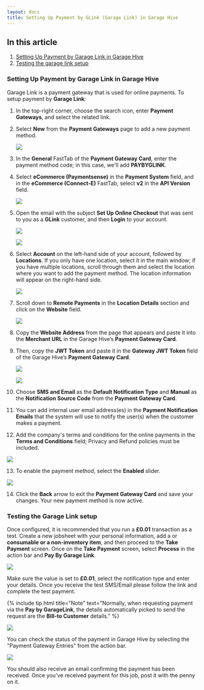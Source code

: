 ```yaml
---
layout: docs
title: Setting Up Payment by GLink (Garage Link) in Garage Hive
---
```


## In this article
1. [Setting Up Payment by Garage Link in Garage Hive](#setting-up-payment-by-garage-link-in-garage-hive)
2. [Testing the garage link setup](#testing-the-garage-link-setup)


### Setting Up Payment by Garage Link in Garage Hive
Garage Link is a payment gateway that is used for online payments. To setup payment by **Garage Link**:
1. In the top-right corner, choose the search icon, enter **Payment Gateways**, and select the related link.
2. Select **New** from the **Payment Gateways** page to add a new payment method.

   ![](media/garagehive-payment-gateways1.gif)

3. In the **General** FastTab of the **Payment Gateway Card**, enter the payment method code; in this case, we'll add **PAYBYGLINK**. 
4. Select **eCommerce (Paymentsense)** in the **Payment System** field, and in the **eCommerce (Connect-E)** FastTab, select **v2** in the **API Version** field.
   
   ![](media/garagehive-payment-gateways2.gif)

5. Open the email with the subject **Set Up Online Checkout** that was sent to you as a **GLink** customer, and then **Login** to your account. 

   ![](media/garagehive-payment-gateways3.png)

   ![](media/garagehive-payment-gateways4.png)

6. Select **Account** on the left-hand side of your account, followed by **Locations**. If you only have one location, select it in the main window; if you have multiple locations, scroll through them and select the location where you want to add the payment method. The location information will appear on the right-hand side.

   ![](media/garagehive-payment-gateways5.png)

7. Scroll down to **Remote Payments** in the **Location Details** section and click on the **Website** field.

   ![](media/garagehive-payment-gateways6.png)

8. Copy the **Website Address** from the page that appears and paste it into the **Merchant URL** in the Garage Hive’s **Payment Gateway Card**.
9.  Then, copy the **JWT Token** and paste it in the **Gateway JWT Token** field of the Garage Hive’s **Payment Gateway Card**.

     ![](media/garagehive-payment-gateways7.png)

     ![](media/garagehive-payment-gateways8.png)

10. Choose **SMS and Email** as the **Default Notification Type** and **Manual** as the **Notification Source Code** from the **Payment Gateway Card**.
11. You can add internal user email address(es) in the **Payment Notification Emails** that the system will use to notify the user(s) when the customer makes a payment.
12. Add the company's terms and conditions for the online payments in the **Terms and Conditions** field; Privacy and Refund policies must be included.

   ![](media/garagehive-payment-gateways9.png)

13. To enable the payment method, select the **Enabled** slider. 

   ![](media/garagehive-payment-gateways10.png)

14. Click the **Back** arrow to exit the **Payment Gateway Card** and save your changes. Your new payment method is now active.


### Testing the Garage Link setup
Once configured, it is recommended that you run a **£0.01** transaction as a test. Create a new jobsheet with your personal information, add a  or **consumable or a non-inventory item**, and then proceed to the **Take Payment** screen. Once on the **Take Payment** screen, select **Process** in the action bar and **Pay By Garage Link**.

![](media/paybygaragelink-takepayment.jpg)

Make sure the value is set to **£0.01**, select the notification type and enter your details. Once you receive the test SMS/Email please follow the link and complete the test payment. 

{% include tip.html title="Note" text="Normally, when requesting payment via the **Pay by GarageLink**, the details automatically picked to send the request are the **Bill-to Customer** details." %}


![](media/paybygaragelink-paymentwindow.jpg)

You can check the status of the payment in Garage Hive by selecting the "Payment Gateway Entries" from the action bar. 

![](media/paybygaragelink-gateway-entries.jpg)

You should also receive an email confirming the payment has been received. Once you've received payment for this job, post it with the penny on it.